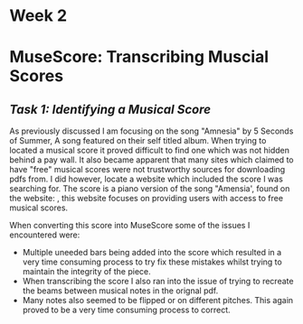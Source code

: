 # Week 2
# MuseScore: Transcribing Muscial Scores
## *Task 1: Identifying a Musical Score* #

As previously discussed I am focusing on the song "Amnesia" by 5 Seconds of Summer, A song featured on their self titled album. When trying to located a musical score it proved difficult to find one which was not hidden behind a pay wall. It also became apparent that many sites which claimed to have "free" musical scores were not trustworthy sources for downloading pdfs from. I did however, locate a website which included the score I was searching for. The score is a piano version of the song "Amensia', found on the website: , this website focuses on providing users with access to free musical scores.

When converting this score into MuseScore some of the issues I encountered were:
- Multiple uneeded bars being added into the score which resulted in a very time consuming process to try fix these mistakes whilst trying to maintain the integrity of the piece.
- When transcribing the score I also ran into the issue of trying to recreate the beams between musical notes in the orignal pdf.
- Many notes also seemed to be flipped or on different pitches. This again proved to be a very time consuming process to correct. 
